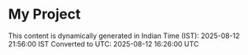 # My Project

This content is dynamically generated in Indian Time (IST): 2025-08-12 21:56:00 IST
Converted to UTC: 2025-08-12 16:26:00 UTC
